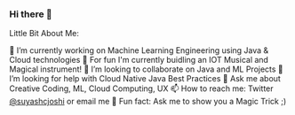 ### Hi there 👋

<!--
**suyashjoshi/suyashjoshi** is a ✨ _special_ ✨ repository because its `README.md` (this file) appears on your GitHub profile.
-->

Little Bit About Me:

🔭 I’m currently working on Machine Learning Engineering using Java & Cloud technologies
🌱 For fun I'm currently buidling an IOT Musical and Magical instrument!
👯 I’m looking to collaborate on Java and ML Projects
🤔 I’m looking for help with Cloud Native Java Best Practices
💬 Ask me about Creative Coding, ML, Cloud Computing, UX
📫 How to reach me: Twitter [@suyashcjoshi](https://twitter.com/suyashcjoshi) or email me
🎩 Fun fact: Ask me to show you a Magic Trick ;)

